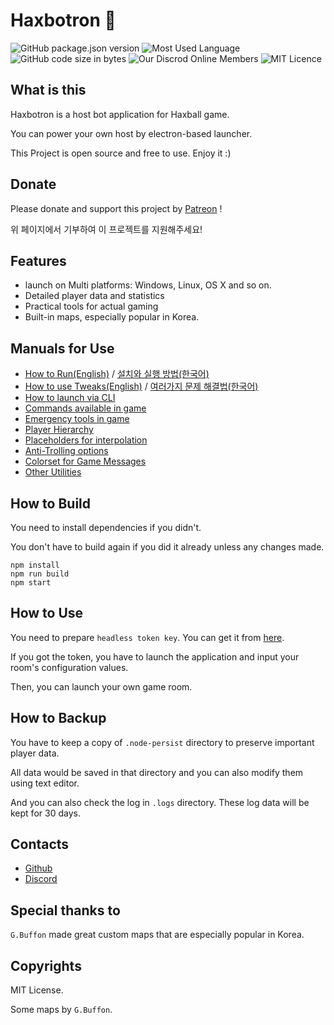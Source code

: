# Haxbotron 🤖
![GitHub package.json version](https://img.shields.io/github/package-json/v/dapucita/haxbotron?style=flat-square)
![Most Used Language](https://img.shields.io/github/languages/top/dapucita/haxbotron?style=flat-square)
![GitHub code size in bytes](https://img.shields.io/github/languages/code-size/dapucita/haxbotron?style=flat-square)
![Our Discrod Online Members](https://img.shields.io/discord/602402864647634954?style=flat-square)
![MIT Licence](https://img.shields.io/github/license/dapucita/haxbotron?style=flat-square)

## What is this
Haxbotron is a host bot application for Haxball game.

You can power your own host by electron-based launcher.

This Project is open source and free to use. Enjoy it :)

## Donate
Please donate and support this project by [Patreon](https://www.patreon.com/dapucita) !

위 페이지에서 기부하여 이 프로젝트를 지원해주세요!

## Features
- launch on Multi platforms: Windows, Linux, OS X and so on.
- Detailed player data and statistics
- Practical tools for actual gaming
- Built-in maps, especially popular in Korea.

## Manuals for Use

- [How to Run(English)](https://github.com/dapucita/haxbotron/wiki/How-to-Run) / [설치와 실행 방법(한국어)](https://github.com/dapucita/haxbotron/wiki/%5BKorean%5D-%EC%84%A4%EC%B9%98%EC%99%80-%EC%8B%A4%ED%96%89-%EB%B0%A9%EB%B2%95)
- [How to use Tweaks(English)](https://github.com/dapucita/haxbotron/wiki/How-to-use-Tweaks) / [여러가지 문제 해결법(한국어)](https://github.com/dapucita/haxbotron/wiki/%5BKorean%5D-%EC%97%AC%EB%9F%AC%EA%B0%80%EC%A7%80-%EB%AC%B8%EC%A0%9C-%ED%95%B4%EA%B2%B0%EB%B2%95-(%ED%8A%B8%EC%9C%85))
- [How to launch via CLI](https://github.com/dapucita/haxbotron/wiki/How-to-launch-via-CLI)
- [Commands available in game](https://github.com/dapucita/haxbotron/wiki/Chat-Commands)
- [Emergency tools in game](https://github.com/dapucita/haxbotron/wiki/Emergency-tools-on-GUI-Launcher)
- [Player Hierarchy](https://github.com/dapucita/haxbotron/wiki/Player-Hierarchy)
- [Placeholders for interpolation](https://github.com/dapucita/haxbotron/wiki/Placeholders-for-interpolation)
- [Anti-Trolling options](https://github.com/dapucita/haxbotron/wiki/AntiTrolling-Options)
- [Colorset for Game Messages](https://github.com/dapucita/haxbotron/wiki/Colorset-for-Game-Messages)
- [Other Utilities](https://github.com/dapucita/haxbotron/wiki/Utilities-for-this-bot)

## How to Build
You need to install dependencies if you didn't.

You don't have to build again if you did it already unless any changes made.

```
npm install
npm run build
npm start
```

## How to Use
You need to prepare `headless token key`. You can get it from [here](https://www.haxball.com/headlesstoken).

If you got the token, you have to launch the application and input your room's configuration values.

Then, you can launch your own game room.

## How to Backup
You have to keep a copy of `.node-persist` directory to preserve important player data.

All data would be saved in that directory and you can also modify them using text editor.

And you can also check the log in `.logs` directory. These log data will be kept for 30 days.

## Contacts
- [Github](https://github.com/dapucita/haxbotron)
- [Discord](https://discord.gg/qfg45B2)

## Special thanks to
`G.Buffon` made great custom maps that are especially popular in Korea.

## Copyrights
MIT License.

Some maps by `G.Buffon`.